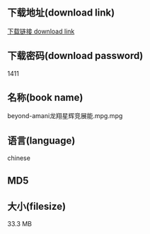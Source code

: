 ## 下载地址(download link)
[下载链接 download link](https://voluble-croquembouche-d321dc.netlify.app/?s=beyond-amani%E9%BE%99%E7%BF%94%E6%98%9F%E8%BE%89%E7%AB%9E%E5%B1%95%E8%83%BD.mpg)

## 下载密码(download password)
1411

## 名称(book name)
beyond-amani龙翔星辉竞展能.mpg.mpg

## 语言(language)
chinese

## MD5


## 大小(filesize)
33.3 MB
